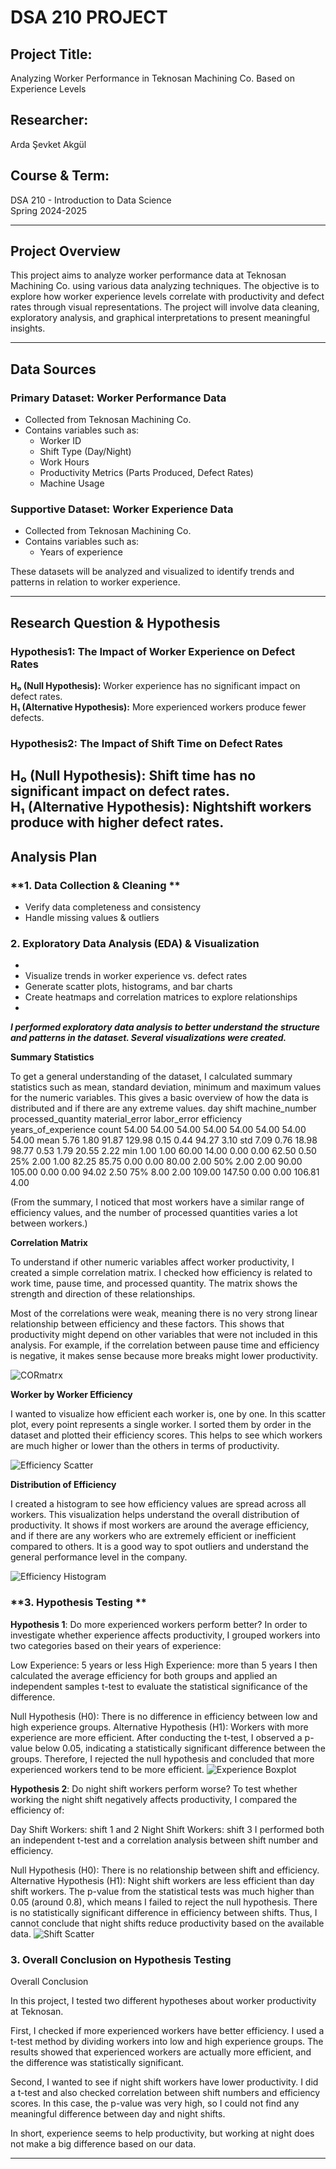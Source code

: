 #   DSA 210 PROJECT   #

## **Project Title:**  
Analyzing Worker Performance in Teknosan Machining Co. Based on Experience Levels

## **Researcher:**  
Arda Şevket Akgül
## **Course & Term:**  
DSA 210 - Introduction to Data Science  
Spring 2024-2025  

---

## **Project Overview**  
This project aims to analyze worker performance data at Teknosan Machining Co. using various data analyzing techniques. The objective is to explore how worker experience levels correlate with productivity and defect rates through visual representations. The project will involve data cleaning, exploratory analysis, and graphical interpretations to present meaningful insights.

---

## **Data Sources**  
### **Primary Dataset: Worker Performance Data**  
- Collected from Teknosan Machining Co.  
- Contains variables such as:  
  - Worker ID  
  - Shift Type (Day/Night)  
  - Work Hours  
  - Productivity Metrics (Parts Produced, Defect Rates)  
  - Machine Usage
   
    

### **Supportive Dataset: Worker Experience Data**  
- Collected from Teknosan Machining Co.  
- Contains variables such as:  
  - Years of experience
  
  

These datasets will be analyzed and visualized to identify trends and patterns in relation to worker experience.

---



## **Research Question & Hypothesis**  
### **Hypothesis1: The Impact of Worker Experience on Defect Rates**  
**H₀ (Null Hypothesis):** Worker experience has no significant impact on defect rates.  
**H₁ (Alternative Hypothesis):** More experienced workers produce fewer defects.  

### **Hypothesis2: The Impact of Shift Time on Defect Rates**  
**H₀ (Null Hypothesis):** Shift time has no significant impact on defect rates.  
**H₁ (Alternative Hypothesis):** Nightshift workers produce with higher defect rates.
---

## **Analysis Plan**  
### **1. Data Collection & Cleaning **  
- Verify data completeness and consistency  
- Handle missing values & outliers  

### **2. Exploratory Data Analysis (EDA) & Visualization**  
- 
- Visualize trends in worker experience vs. defect rates  
- Generate scatter plots, histograms, and bar charts  
- Create heatmaps and correlation matrices to explore relationships
-  

***I performed exploratory data analysis to better understand the structure and patterns in the dataset. Several visualizations were created.***

**Summary Statistics**

To get a general understanding of the dataset, I calculated summary statistics such as mean, standard deviation, minimum and maximum values for the numeric variables. This gives a basic overview of how the data is distributed and if there are any extreme values.
               day    shift  machine_number  processed_quantity  material_error  labor_error  efficiency  years_of_experience
count    54.00    54.00            54.00               54.00            54.00        54.00        54.00               54.00
mean      5.76     1.80            91.87              129.98             0.15         0.44        94.27                3.10
std       7.09     0.76            18.98               98.77             0.53         1.79        20.55                2.22
min       1.00     1.00            60.00               14.00             0.00         0.00        62.50                0.50
25%       2.00     1.00            82.25               85.75             0.00         0.00        80.00                2.00
50%       2.00     2.00            90.00              105.00             0.00         0.00        94.02                2.50
75%       8.00     2.00           109.00              147.50             0.00         0.00       106.81                4.00


(From the summary, I noticed that most workers have a similar range of efficiency values, and the number of processed quantities varies a lot between workers.)




**Correlation Matrix**


To understand if other numeric variables affect worker productivity, I created a simple correlation matrix. I checked how efficiency is related to work time, pause time, and processed quantity. The matrix shows the strength and direction of these relationships.

Most of the correlations were weak, meaning there is no very strong linear relationship between efficiency and these factors. This shows that productivity might depend on other variables that were not included in this analysis. For example, if the correlation between pause time and efficiency is negative, it makes sense because more breaks might lower productivity.
                     
                     
 ![CORmatrx](visualization/ekrankaydı/e)


**Worker by Worker Efficiency**
  
  
  I wanted to visualize how efficient each worker is, one by one. In this scatter plot, every point represents a single worker. I sorted them by order in the dataset and plotted their efficiency scores. This helps to see which workers are much higher or lower than the others in terms of productivity.
  
  
  
  ![Efficiency Scatter](visualization/ekrankaydı/c)


  

**Distribution of Efficiency**


I created a histogram to see how efficiency values are spread across all workers. This visualization helps understand the overall distribution of productivity. It shows if most workers are around the average efficiency, and if there are any workers who are extremely efficient or inefficient compared to others. It is a good way to spot outliers and understand the general performance level in the company.



![Efficiency Histogram](visualization/ekrankaydı/d)




### **3. Hypothesis Testing **  

**Hypothesis 1**: Do more experienced workers perform better?
In order to investigate whether experience affects productivity, I grouped workers into two categories based on their years of experience:

Low Experience: 5 years or less
High Experience: more than 5 years
I then calculated the average efficiency for both groups and applied an independent samples t-test to evaluate the statistical significance of the difference.

Null Hypothesis (H0): There is no difference in efficiency between low and high experience groups.
Alternative Hypothesis (H1): Workers with more experience are more efficient.
After conducting the t-test, I observed a p-value below 0.05, indicating a statistically significant difference between the groups. Therefore, I rejected the null hypothesis and concluded that more experienced workers tend to be more efficient.
![Experience Boxplot](visualization/ekrankaydı/a)

**Hypothesis 2**: Do night shift workers perform worse?
To test whether working the night shift negatively affects productivity, I compared the efficiency of:

Day Shift Workers: shift 1 and 2
Night Shift Workers: shift 3
I performed both an independent t-test and a correlation analysis between shift number and efficiency.

Null Hypothesis (H0): There is no relationship between shift and efficiency.
Alternative Hypothesis (H1): Night shift workers are less efficient than day shift workers.
The p-value from the statistical tests was much higher than 0.05 (around 0.8), which means I failed to reject the null hypothesis. There is no statistically significant difference in efficiency between shifts. Thus, I cannot conclude that night shifts reduce productivity based on the available data.
![Shift Scatter](visualization/ekrankaydı/b)



### **3. Overall Conclusion on Hypothesis Testing** 
Overall Conclusion

In this project, I tested two different hypotheses about worker productivity at Teknosan.

First, I checked if more experienced workers have better efficiency. I used a t-test method by dividing workers into low and high experience groups. The results showed that experienced workers are actually more efficient, and the difference was statistically significant.

Second, I wanted to see if night shift workers have lower productivity. I did a t-test and also checked correlation between shift numbers and efficiency scores. In this case, the p-value was very high, so I could not find any meaningful difference between day and night shifts.

In short, experience seems to help productivity, but working at night does not make a big difference based on our data.

---







